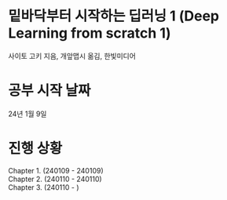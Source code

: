 # 밑바닥부터 시작하는 딥러닝 1 (Deep Learning from scratch 1)
사이토 고키 지음, 개앞맵시 옮김, 한빛미디어  

# 공부 시작 날짜
24년 1월 9일  

# 진행 상황
Chapter 1. (240109 - 240109)  
Chapter 2. (240110 - 240110)  
Chapter 3. (240110 - )

